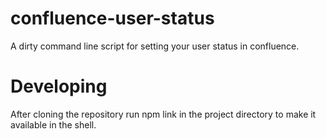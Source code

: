 # confluence-user-status
A dirty command line script for setting your user status in confluence.

# Developing

After cloning the repository run npm link in the project directory to make it available in the shell.